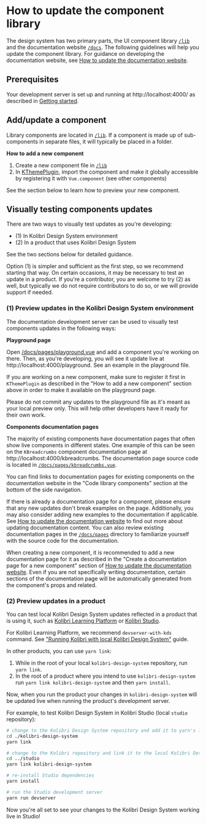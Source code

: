 # How to update the component library

The design system has two primary parts, the UI component library [`/lib`](../lib/) and the documentation website [`/docs`](../docs/). The following guidelines will help you update the component library. For guidance on developing the documentation website, see [How to update the documentation website](./04_how_to_update_docs.md).

## Prerequisites

Your development server is set up and running at http://localhost:4000/ as described in [Getting started](./01_getting_started.md).

## Add/update a component

Library components are located in [`/lib`](../lib/). If a component is made up of sub-components in separate files, it will typically be placed in a folder.

**How to add a new component**

1. Create a new component file in [`/lib`](../lib/)
2. In [KThemePlugin](../lib/KThemePlugin.js), import the component and make it globally accessible by registering it with `Vue.component` (see other components)

See the section below to learn how to preview your new component.

## Visually testing components updates

There are two ways to visually test updates as you're developing:
- (1) In Kolibri Design System environment
- (2) In a product that uses Kolibri Design System

See the two sections below for detailed guidance.

Option (1) is simpler and sufficient as the first step, so we recommend starting that way. On certain occasions, it may be necessary to test an update in a product. If you're a contributor, you are welcome to try (2) as well, but typically we do not require contributors to do so, or we will provide support if needed.

### (1) Preview updates in the Kolibri Design System environment

The documentation development server can be used to visually test components updates in the following ways:

**Playground page**

Open [/docs/pages/playground.vue](../docs/pages/playground.vue) and add a component you're working on there. Then, as you're developing, you will see it update live at http://localhost:4000/playground. See an example in the playground file.

If you are working on a new component, make sure to register it first in `KThemePlugin` as described in the "How to add a new component" section above in order to make it available on the playground page.

Please do not commit any updates to the playground file as it's meant as your local preview only. This will help other developers have it ready for their own work.

**Components documentation pages**

The majority of existing components have documentation pages that often show live components in different states. One example of this can be seen on the `KBreadcrumbs` component documentation page at http://localhost:4000/kbreadcrumbs. The documentation page source code is located in [`/docs/pages/kbreadcrumbs.vue`](../docs/pages/kbreadcrumbs.vue).

You can find links to documentation pages for existing components on the documentation website in the "Code library components" section at the bottom of the side navigation. 

If there is already a documentation page for a component, please ensure that any new updates don't break examples on the page. Additionally, you may also consider adding new examples to the documentation if applicable. See [How to update the documentation website](./04_how_to_update_docs.md) to find out more about updating documentation content. You can also review existing documentation pages in the [`/docs/pages`](../docs/pages) directory to familiarize yourself with the source code for the documentation.

When creating a new component, it is recommended to add a new documentation page for it as described in the "Create a documentation page for a new component" section of [How to update the documentation website](./04_how_to_update_docs.md). Even if you are not specifically writing documentation, certain sections of the documentation page will be automatically generated from the component's props and related.

### (2) Preview updates in a product

You can test local Kolibri Design System updates reflected in a product that is using it, such as [Kolibri Learning Platform](https://github.com/learningequality/kolibri) or [Kolibri Studio](https://github.com/learningequality/studio).

For Kolibri Learning Platform, we recommend `devserver-with-kds` command. See ["Running Kolibri with local Kolibri Design System"](https://kolibri-dev.readthedocs.io/en/develop/howtos/development_with_kds.html) guide.

In other products, you can use `yarn link`:

1. While in the root of your local `kolibri-design-system` repository, run `yarn link`.
2. In the root of a product where you intend to use `kolibri-design-system` run `yarn link kolibri-design-system` and then `yarn install`.

Now, when you run the product your changes in `kolibri-design-system` will be updated live when running the product's development server.

For example, to test Kolibri Design System in Kolibri Studio (local `studio` repository):

```bash
# change to the Kolibri Design System repository and add it to yarn's local package registry
cd ./kolibri-design-system
yarn link

# change to the Kolibri repository and link it to the local Kolibri Design System package
cd ../studio
yarn link kolibri-design-system

# re-install Studio dependencies
yarn install

# run the Studio development server
yarn run devserver
```

Now you're all set to see your changes to the Kolibri Design System working live in Studio!
